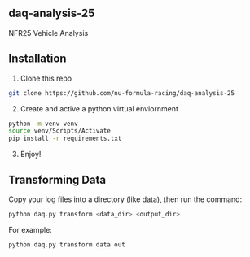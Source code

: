 ## daq-analysis-25
NFR25 Vehicle Analysis 

## Installation

1. Clone this repo

```sh
git clone https://github.com/nu-formula-racing/daq-analysis-25
```

2. Create and active a python virtual enviornment

```sh
python -m venv venv
source venv/Scripts/Activate
pip install -r requirements.txt
```

3. Enjoy!

## Transforming Data

Copy your log files into a directory (like data), then run the command:

```sh
python daq.py transform <data_dir> <output_dir>
```

For example:
```
python daq.py transform data out
```


   